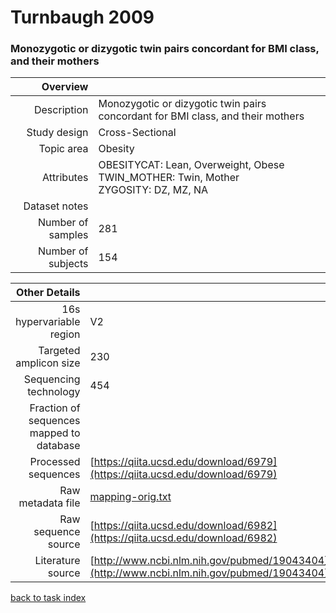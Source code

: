 # Turnbaugh 2009
### Monozygotic or dizygotic twin pairs concordant for BMI class, and their mothers

| Overview | |
| -------------: |-------------|
| Description      | Monozygotic or dizygotic twin pairs concordant for BMI class, and their mothers |
| Study design | Cross-Sectional |
| Topic area | Obesity|
| Attributes | OBESITYCAT: Lean, Overweight, Obese<br/> TWIN_MOTHER: Twin, Mother<br/> ZYGOSITY: DZ, MZ, NA|
| Dataset notes | |
| Number of samples | 281|
| Number of subjects | 154|


| Other Details |  |
| -------------: |-------------|
| 16s hypervariable region | V2 |
| Targeted amplicon size | 230 |
| Sequencing technology | 454 |
| Fraction of sequences mapped to database |  |
| Processed sequences | [https://qiita.ucsd.edu/download/6979](https://qiita.ucsd.edu/download/6979) |
| Raw metadata file | [mapping-orig.txt](../../blob/master/datasets/turnbaugh_twins/mapping-orig.txt) |
| Raw sequence source | [https://qiita.ucsd.edu/download/6982](https://qiita.ucsd.edu/download/6982) |
| Literature source | [http://www.ncbi.nlm.nih.gov/pubmed/19043404](http://www.ncbi.nlm.nih.gov/pubmed/19043404) |

[back to task index](../README.md)